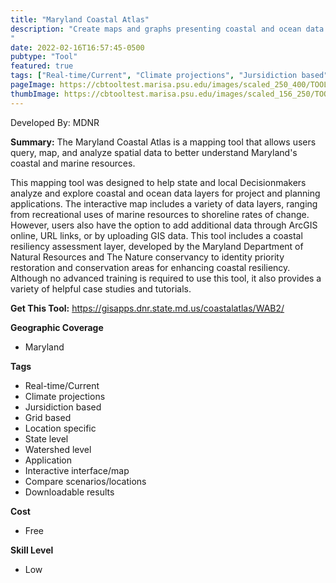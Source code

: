 ```yaml
---
title: "Maryland Coastal Atlas"
description: "Create maps and graphs presenting coastal and ocean data in Maryland
"
date: 2022-02-16T16:57:45-0500
pubtype: "Tool"
featured: true
tags: ["Real-time/Current", "Climate projections", "Jursidiction based", "Grid based", "Location specific", "State level", "Watershed level", "Application", "Interactive interface/map", "Compare scenarios/locations", "Downloadable results"]
pageImage: https://cbtooltest.marisa.psu.edu/images/scaled_250_400/TOOLID_6.0_ScreenCapture-1.png
thumbImage: https://cbtooltest.marisa.psu.edu/images/scaled_156_250/TOOLID_6.0_ScreenCapture-1.png
---
```

Developed By: MDNR

**Summary:** The Maryland Coastal Atlas is a mapping tool that allows users query, map, and analyze spatial data to better understand Maryland's coastal and marine resources. 

This mapping tool was designed to help state and local Decisionmakers analyze and explore coastal and ocean data layers for project and planning applications. The interactive map includes a variety of data layers, ranging from recreational uses of marine resources to shoreline rates of change. However, users also have the option to add additional data through ArcGIS online, URL links, or by uploading GIS data. This tool includes a coastal resiliency assessment layer, developed by the Maryland Department of Natural Resources and The Nature conservancy to identity priority restoration and conservation areas for enhancing coastal resiliency. Although no advanced training is required to use this tool, it also provides a variety of helpful case studies and tutorials. 

__**Get This Tool:**__ https://gisapps.dnr.state.md.us/coastalatlas/WAB2/

__**Geographic Coverage**__
- Maryland

__**Tags**__
-  Real-time/Current
-  Climate projections
-  Jursidiction based
-  Grid based
-  Location specific
-  State level
-  Watershed level
-  Application
-  Interactive interface/map
-  Compare scenarios/locations
-  Downloadable results

__**Cost**__
- Free

__**Skill Level**__
- Low
